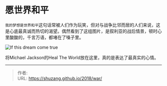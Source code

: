 # 愿世界和平


`我的梦想是世界和平`这句话常被人们作为玩笑，但对与战争比邻而居的人们来说，这是心底最真诚而热切的渴望。偶然看到了这组图片，是叙利亚的战后情景，顿时心里酸酸的，千言万语，都堵在了嗓子里。

![If this dream come true](https://picped-1301226557.cos.ap-beijing.myqcloud.com/BRM_20180417_叙利亚儿童.jpg)

 将Michael Jackson的Heal The World放在这里，真的是表达了最真实的心情。


---

> 作者:   
> URL: https://shuzang.github.io/2018/war/  

